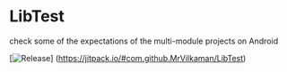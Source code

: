 # LibTest
check some of the expectations of the multi-module projects on Android

   [![Release](https://jitpack.io/v/com.github.MrVilkaman/LibTest.svg)]
            (https://jitpack.io/#com.github.MrVilkaman/LibTest)
